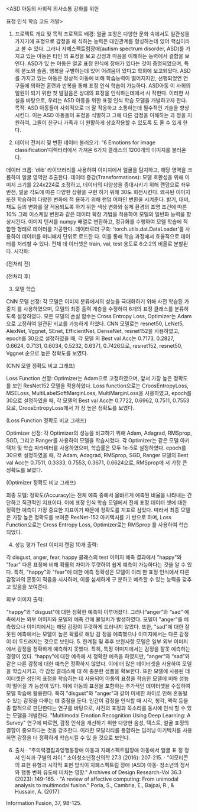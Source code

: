 <ASD 아동의 사회적 의사소통 강화를 위한

표정 인식 학습 코드 개발>

1. 프로젝트 개요 및 목적
프로젝트 배경:
얼굴 표정은 다양한 문화 속에서도 일관성을 가지기에 표정으로 감정을 해
석하는 능력은 대인관계를 형성하는데 있어 핵심이라고 볼 수 있다. 그러나
자폐스펙트럼장애(autism spectrum disorder, ASD)를 가지고 있는 아동은 타인
의 표정을 보고 감정과 마음을 이해하는 능력에서 결함을 보인다. ASD가 있
는 아동은 얼굴 표정 인식에 장애가 있다는 것이 증명되었으며, 특히 분노와
슬픔, 행복을 구별하는데 있어 어려움이 있다고 학회에 보고되었다. ASD를
가지고 있는 아동은 정상적 아동에 비해 학습능력이 떨어지지만, 선행되었연
연구들에 의하면 훈련과 반복을 통해 표정 인식 학습이 가능하다. ASD아동
이 사회의 일원이 되기 위한 첫 발걸음은 상대의 표정을 인식하는데에서 시
작한다. 이러한 사실을 바탕으로, 우리는 ASD 아동을 위한 표정 인식 학습
모델을 개발하고자 한다. 목적:
ASD 아동들이 사회적으로 더 잘 적응하고 소통하는데 필수적인 기술을 향상
시킨다. 이는 ASD 아동들이 표정을 식별하고 그에 따른 감정을 이해하는 과
정을 지원하여, 그들이 친구나 가족과 더 원활하게 상호작용할 수 있도록 도
울 수 있게 한다.

2. 데이터 전처리 및 변환
데이터 불러오기:
“6 Emotions for image classification’디렉터리에서 가져온 6가지 클래스의
1200개의 이미지를 불러온다.

데이터 크롭:
‘dlib’ 라이브러리를 사용하여 이미지에서 얼굴을 탐지하고, 해당 영역을
크롭하여 얼굴 영역만 추출한다. 데이터 증강(Transformations):
모델 호환성을 위해 이미지 크기를 224x224로 조정하고, 데이터의 다양성을
증대시키기 위해 랜덤으로 좌우 반전, 얼굴 각도에 따른 다양한 상황을 구현
하기 위해 30도 회전시킨다. 왜곡된 이미지 또한 학습하여 다양한 변화에 적
용하기 위해 랜덤 어파인 변환을 시켜준다. 밝기, 대비, 채도 등의 변화를 잘
적용되도록 하기 위한 색상 변화와 실제 환경의 조명 조건에 따른 10% 그레
이스케일 변환과 같은 데이터 확장 기법을 적용하여 모델의 일반화 능력을
향상시킨다. 이미지 텐서를 numpy 배열로 변환하고, 정규화를 수행하여 모델
학습에 적합한 형태로 데이터를 가공한다. 데이터로더 구축:
‘torch.utils.dat.DataLoader’를 사용하여 데이터를 미니배치 단위로 로드한
다. 이를 통해 학습 과정에서 효율적으로 데이터를 처리할 수 있다. 전체 데
이터셋은 train, val, test 용도로 6:2:2의 비율로 분할된다. 시각화:

(전처리 전)

(전처리 후)

3. 모델 학습

CNN 모델 선정:
각 모델은 이미지 분류에서의 성능을 극대화하기 위해 사전 학습된 가중치
를 사용하였으며, 모델의 최종 출력 계층을 수정하여 6개의 표정 클래스를
분류하도록 설정하였다. 모든 모델의 손실 함수는 Cross Entropy Loss,
Optimizer는 Adam으로 고정하여 일관된 비교를 가능하게 하였다. CNN 모델로는 resnet50, LeNet5, AlexNet, Vggnet, SEnet, EfficientNet,
DenseNet, resnet152을 사용하였고, epoch를 30으로 설정하였을 때, 각 모델
의 Best val Acc는 0.7173, 0.2827, 0.6624, 0.7131, 0.6034, 0.5232, 0.6371,
0.7426으로, resnet152, resnet50, Vggnet 순으로 높은 정확도를 보였다.

(CNN 모델
정확도 비교
그래프)

Loss Function 선정:
Optimizer는 Adam으로 고정하였으며, 앞서 가장 높은 정확도를 보인
ResNet152 모델을 적용하였다. Loss function으로는 CroosEntropyLoss, MSELoss, MultiLabelSoftMarginLoss,
MultiMarginLoss을 사용하였고, epoch를 30으로 설정하였을 때, 각 모델의
Best val Acc는 0.7722, 0.6962, 0.7511, 0.7553으로, CroosEntropyLoss에서 가
장 높은 정확도를 보였다.

(Loss Function
정확도 비교
그래프)

Optimizer 선정:
각 Optimizer의 성능을 비교하기 위해 Adam, Adagrad, RMSprop, SGD, 그리고
Ranger를 사용하여 모델을 학습시켰다. 각 Optimizer는 같은 모델 아키텍처
및 학습 파라미터를 사용하였으며, 학습률은 모두 1e-5로 설정하였다. epoch를 30으로 설정하였을 때, 각 Adam, Adagrad, RMSprop, SGD, Ranger
모델의 Best val Acc는 0.7511, 0.3333, 0.7553, 0.3671, 0.6624으로, RMSprop에
서 가장 큰 정확도를 보였다.

(Optimizer
정확도 비교
그래프)

최종 모델:
정확도(Accuracy)는 전체 예측 중에서 올바르게 예측된 비율을 나타내는 간
단하고 직관적인 지표이다. 이에 표정 인식 학습 모델에서 전체 표정 데이터
셋에 대한 정확한 예측이 가장 중요한 지표이기 때문에 정확도를 지표로
삼았다. 따라서 최종 모델은 가장 높은 정확도를 보여준 ResNet-152 아키텍처를 기
반으로 하며, Loss Function으로는 Cross Entropy Loss, Optimizer로는 RMSprop
를 사용하여 학습되었다.

4. 성능 평가
Test 이미지 랜덤 10개 출력:

각 disgust, anger, fear, happy 클래스의 test 이미지 예측 결과에서 "happy"와
"fear" 다른 표정에 비해 확률의 차이가 뚜렷하여 쉽게 예측이 가능하다는
것을 알 수 있다. 특히, "happy"와 "fear"에 대한 예측 정확성은 모델이 이러
한 표정 인식에서 다른 감정과의 혼동이 적음을 시사하며, 이를 섬세하게 구
분하고 예측할 수 있는 능력을 갖추고 있음을 보여준다.

외부 이미지 출력:

"happy"와 "disgust"에 대한 정확한 예측이 이루어졌다. 그러나“anger”와
“sad” 예측에서는 외부 이미지와 모델의 예측 간에 불일치가 발생하였다. 모델이 "anger"를 예측했으나 이미지에서는 해당 감정이 뚜렷하게 드러나지
않았다. 또한, "sad"에 대한 잘못된 예측에서는 모델이 높은 확률로 해당 감
정을 예측했으나 이미지에서는 다른 감정이 더 두드러지는 것으로 보인다.
5. 한계점 및 추후 보완사항
모델은 일부 외부 이미지에서 감정을 정확하게 예측하지 못했다. 특히, 특정
이미지에서는 감정을 잘못 예측하는 경향이 있다. “happy”에 대한 예측에
서 정확한 예측을 하였지만, “anger”와 “sad”와 같은 다른 감정에 대한
예측은 정확하지 않았다. 이에 더 많은 데이터셋을 사용하여 모델을 학습시키고, 각 감정 클래스에 대
해 충분한 샘플을 확보한다. 또한 모델에 사용된 데이터셋은 성인의 표정을
학습하는 데 사용되어 아동의 표정을 학습한 모델에 비해 성능이 떨어질 가
능성이 있다. 이에 아동의 표정을 포함하는 추가적인 데이터셋을 수집하여
모델 학습에 활용한다. 특히 "disgust"와 "anger"과 같이 미세한 차이로 인해 혼동될 수 있는 감정을
다루는 데 중점을 둔다. 인간이 감정을 인식할 때 시각, 청각, 맥락 등을 종
합적으로 판단한다는 연구를 바탕으로, 사진의 표정과 목소리를 동시에 인식
할 수 있는 모델을 개발한다. "Multimodal Emotion Recognition Using Deep
Learning: A Survey" 연구에 따르면, 감정 인식을 개선하기 위한 다양한 음성, 텍스트, 얼굴 표정의 결합이 중요하다는 것을 강조한다. 이러한 모달리티를
통합하는 딥러닝 아키텍처를 사용하면 감정을 더 정확하게 학습시킬 수 있
을 것으로 보인다.

6. 출처
· "주의력결핍과잉행동장애 아동과 자폐스펙트럼장애 아동에서 얼굴 표
정 정서 인식과 구별의 차이." 소아청소년정신의학 27.3 (2016):
207-215. · "이모티콘의 표현 유형과 시각적 표현 방식이 자폐스펙트럼 장애
(ASD) 아동· 청소년의 정서와 행동 변화 유도에 미치는 영향."
Archives of Design Research-Vol 36.3 (2023): 149-165. · "A review of affective computing: From unimodal analysis to multimodal
fusion." Poria, S., Cambria, E., Bajpai, R., & Hussain, A. (2017):

Information Fusion, 37, 98-125.
